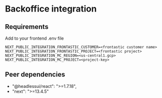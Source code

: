 # Backoffice integration

## Requirements
Add to your frontend .env file
```
NEXT_PUBLIC_INTEGRATION_FRONTASTIC_CUSTOMER=<frontastic customer name>
NEXT_PUBLIC_INTEGRATION_FRONTASTIC_PROJECT=<frontastic project>
NEXT_PUBLIC_INTEGRATION_MC_REGION=<us-central1.gcp>
NEXT_PUBLIC_INTEGRATION_MC_PROJECT=<project-key>
```

## Peer dependencies
* "@headlessui/react": ">=1.7.18",
* "next": ">=13.4.5"